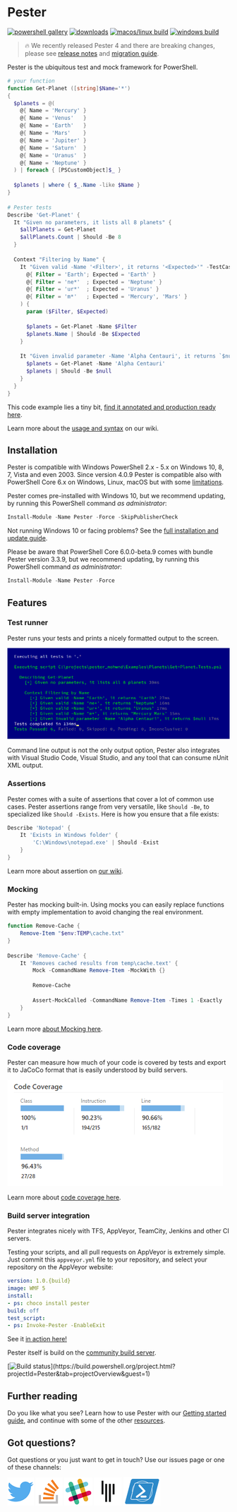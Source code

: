 # Pester

[![powershell gallery](https://img.shields.io/powershellgallery/v/Pester.svg)](https://www.powershellgallery.com/packages/Pester)
[![downloads](https://img.shields.io/powershellgallery/dt/Pester.svg?label=downloads)](https://www.powershellgallery.com/packages/Pester)
[![macos/linux build](https://img.shields.io/travis/pester/Pester/master.svg?label=macos/linux+build)](https://travis-ci.org/pester/Pester)
[![windows build](https://img.shields.io/teamcity/http/build.powershell.org/s/Pester_TestPester.svg?label=windows+build)](https://build.powershell.org/project.html?projectId=Pester)

> :fire: We recently released Pester 4 and there are breaking changes, please see [release notes](https://github.com/pester/Pester/releases/tag/4.0.7) and [migration guide](https://github.com/pester/Pester/wiki/Migrating-from-Pester-3-to-Pester-4).

Pester is the ubiquitous test and mock framework for PowerShell.

```powershell
# your function
function Get-Planet ([string]$Name='*')
{
  $planets = @(
    @{ Name = 'Mercury' }
    @{ Name = 'Venus'   }
    @{ Name = 'Earth'   }
    @{ Name = 'Mars'    }
    @{ Name = 'Jupiter' }
    @{ Name = 'Saturn'  }
    @{ Name = 'Uranus'  }
    @{ Name = 'Neptune' }
  ) | foreach { [PSCustomObject]$_ }

  $planets | where { $_.Name -like $Name }
}

# Pester tests
Describe 'Get-Planet' {
  It "Given no parameters, it lists all 8 planets" {
    $allPlanets = Get-Planet
    $allPlanets.Count | Should -Be 8
  }

  Context "Filtering by Name" {
    It "Given valid -Name '<Filter>', it returns '<Expected>'" -TestCases @(
      @{ Filter = 'Earth'; Expected = 'Earth' }
      @{ Filter = 'ne*'  ; Expected = 'Neptune' }
      @{ Filter = 'ur*'  ; Expected = 'Uranus' }
      @{ Filter = 'm*'   ; Expected = 'Mercury', 'Mars' }
    ) {
      param ($Filter, $Expected)

      $planets = Get-Planet -Name $Filter
      $planets.Name | Should -Be $Expected
    }

    It "Given invalid parameter -Name 'Alpha Centauri', it returns `$null" {
      $planets = Get-Planet -Name 'Alpha Centauri'
      $planets | Should -Be $null
    }
  }
}
```

This code example lies a tiny bit, [find it annotated and production ready here](Examples/Planets).

Learn more about the [usage and syntax](https://github.com/Pester/Pester/wiki) on our wiki.

## Installation

Pester is compatible with Windows PowerShell 2.x - 5.x on Windows 10, 8, 7, Vista and even 2003.
Since version 4.0.9 Pester is compatible also with PowerShell Core 6.x on Windows, Linux, macOS but with some [limitations](https://github.com/pester/Pester/wiki/Pester-on-PSCore-limitations).

Pester comes pre-installed with Windows 10, but we recommend updating, by running this PowerShell command _as administrator_:

```powershell
Install-Module -Name Pester -Force -SkipPublisherCheck
```

Not running Windows 10 or facing problems? See the [full installation and update guide](https://github.com/pester/Pester/wiki/Installation-and-Update).

Please be aware that PowerShell Core 6.0.0-beta.9 comes with bundle Pester version 3.3.9, but we recommend updating, by running this PowerShell command _as administrator_:

```powershell
Install-Module -Name Pester -Force
```

## Features

### Test runner

Pester runs your tests and prints a nicely formatted output to the screen.

![test run output](doc/readme/output.PNG)

Command line output is not the only output option, Pester also integrates with Visual Studio Code, Visual Studio, and any tool that can consume nUnit XML output.

### Assertions

Pester comes with a suite of assertions that cover a lot of common use cases. Pester assertions range from very versatile, like `Should -Be`, to specialized like `Should -Exists`. Here is how you ensure that a file exists:

```powershell
Describe 'Notepad' {
    It 'Exists in Windows folder' {
        'C:\Windows\notepad.exe' | Should -Exist
    }
}
```

Learn more about assertion on [our wiki](https://github.com/pester/Pester/wiki/Should).

### Mocking

Pester has mocking built-in. Using mocks you can easily replace functions with empty implementation to avoid changing the real environment.

```powershell
function Remove-Cache {
    Remove-Item "$env:TEMP\cache.txt"
}

Describe 'Remove-Cache' {
    It 'Removes cached results from temp\cache.text' {
        Mock -CommandName Remove-Item -MockWith {}

        Remove-Cache

        Assert-MockCalled -CommandName Remove-Item -Times 1 -Exactly
    }
}
```

Learn more [about Mocking here](https://github.com/pester/Pester/wiki/Mock).

### Code coverage

Pester can measure how much of your code is covered by tests and export it to JaCoCo format that is easily understood by build servers.

![JaCoCo code coverage report](doc/readme/jacoco.PNG)

Learn more about [code coverage here](https://github.com/pester/Pester/wiki/Code-Coverage).

### Build server integration

Pester integrates nicely with TFS, AppVeyor, TeamCity, Jenkins and other CI servers.

Testing your scripts, and all pull requests on AppVeyor is extremely simple. Just commit this `appveyor.yml` file to your repository, and select your repository on the AppVeyor website:

```yml
version: 1.0.{build}
image: WMF 5
install:
- ps: choco install pester
build: off
test_script:
- ps: Invoke-Pester -EnableExit
```

See it [in action here!](https://ci.appveyor.com/project/nohwnd/planets)

Pester itself is build on the [community build server](build.powershell.org).

[![Build status](https://build.powershell.org/guestAuth/app/rest/builds/buildType:(id:Pester_TestPester)/statusIcon)](https://build.powershell.org/project.html?projectId=Pester&tab=projectOverview&guest=1)

## Further reading

Do you like what you see? Learn how to use Pester with our [Getting started guide](https://github.com/pester/Pester/wiki/Getting-started-with-Pester), and continue with some of the other [resources](https://github.com/pester/Pester/wiki/Articles-and-other-resources).

## Got questions?

Got questions or you just want to get in touch? Use our issues page or one of these channels:

[![Pester Twitter](doc/readme/twitter-64.PNG)](https://twitter.com/PSPester)
[![Pester on StackOverflow](doc/readme/stack-overflow-64.PNG)](https://stackoverflow.com/questions/tagged/pester)
[![Testing channel on Powershell Slack](doc/readme/slack-64.PNG)](https://powershell.slack.com/messages/C03QKTUCS)
[![Pester Gitter](doc/readme/gitter-64.PNG)](https://gitter.im/pester/Pester?utm_source=badge&utm_medium=badge&utm_campaign=pr-badge&utm_content=badge)
[![Pester on PowerShell.org](doc/readme/pshorg-85x64.PNG)](https://powershell.org/forums/forum/pester/)
